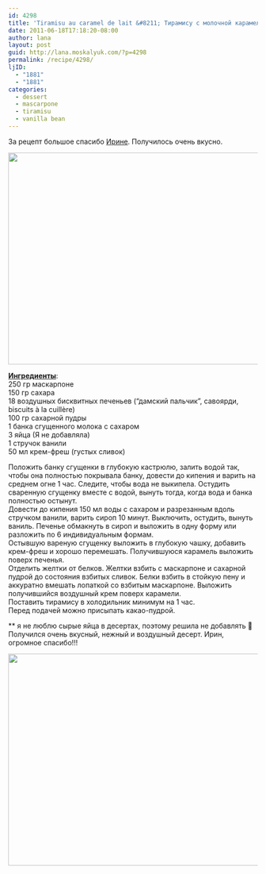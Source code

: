 ```yaml
---
id: 4298
title: 'Tiramisu au caramel de lait &#8211; Тирамису с молочной карамелью'
date: 2011-06-18T17:18:20-08:00
author: lana
layout: post
guid: http://lana.moskalyuk.com/?p=4298
permalink: /recipe/4298/
ljID:
  - "1881"
  - "1881"
categories:
  - dessert
  - mascarpone
  - tiramisu
  - vanilla bean
---
```

За рецепт большое спасибо [Ирине](http://irenka2501.livejournal.com/141767.html). Получилось очень вкусно.

<img loading="lazy" class="alignnone" title="caramel tiramisu" src="http://farm6.static.flickr.com/5159/5847060930_daa4cb1d38_z.jpg" alt="" width="640" height="427" /> 

**[Ингредиенты](http://irenka2501.livejournal.com/141767.html)**:  
250 гр маскарпоне  
150 гр сахара  
18 воздушных бисквитных печеньев (&#8220;дамский пальчик&#8221;, савоярди, biscuits à la cuillère)  
100 гр сахарной пудры  
1 банка сгущенного молока с сахаром  
3 яйца (Я не добавляла)  
1 стручок ванили  
50 мл крем-фреш (густых сливок)

Положить банку сгущенки в глубокую кастрюлю, залить водой так, чтобы она полностью покрывала банку, довести до кипения и варить на среднем огне 1 час. Следите, чтобы вода не выкипела. Остудить сваренную сгущенку вместе с водой, вынуть тогда, когда вода и банка полностью остынут.  
Довести до кипения 150 мл воды с сахаром и разрезанным вдоль стручком ванили, варить сироп 10 минут. Выключить, остудить, вынуть ваниль. Печенье обмакнуть в сироп и выложить в одну форму или разложить по 6 индивидуальным формам.  
Остывшую вареную сгущенку выложить в глубокую чашку, добавить крем-фреш и хорошо перемешать. Получившуюся карамель выложить поверх печенья.  
Отделить желтки от белков. Желтки взбить с маскарпоне и сахарной пудрой до состояния взбитых сливок. Белки взбить в стойкую пену и аккуратно вмешать лопаткой со взбитым маскарпоне. Выложить получившийся воздушный крем поверх карамели.  
Поставить тирамису в холодильник минимум на 1 час.  
Перед подачей можно присыпать какао-пудрой.

** я не люблю сырые яйца в десертах, поэтому решила не добавлять 🙂 Получился очень вкусный, нежный и воздушный десерт. Ирин, огромное спасибо!!!

<img loading="lazy" class="alignnone" title="caramel tiramisu" src="http://farm4.static.flickr.com/3152/5847067498_323727332d_z.jpg" alt="" width="640" height="427" /> 

&nbsp;